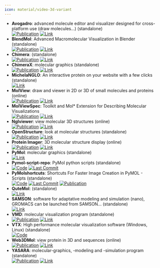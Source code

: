```yaml
---
icon: material/video-3d-variant
---
```


- **Avogadro**: advanced molecule editor and visualizer designed for cross-platform use (draw molecules...) (standalone)  
	[![Publication](https://img.shields.io/badge/Publication-Citations:6712-blue?style=for-the-badge&logo=bookstack)](https://doi.org/10.1186/1758-2946-4-17) [![Link](https://img.shields.io/badge/Link-online-brightgreen?style=for-the-badge&logo=cachet&logoColor=65FF8F)](https://avogadro.cc/) 
- **BlendMol**: Advanced Macromolecular Visualization in Blender (standalone)  
	[![Publication](https://img.shields.io/badge/Publication-Citations:30-blue?style=for-the-badge&logo=bookstack)](https://doi.org/10.1093/bioinformatics/bty968) [![Link](https://img.shields.io/badge/Link-online-brightgreen?style=for-the-badge&logo=cachet&logoColor=65FF8F)](http://durrantlab.com/blendmol/) 
- **Chimera**: (standalone)  
	[![Publication](https://img.shields.io/badge/Publication-Citations:37683-blue?style=for-the-badge&logo=bookstack)](https://doi.org/10.1002/jcc.20084) [![Link](https://img.shields.io/badge/Link-online-brightgreen?style=for-the-badge&logo=cachet&logoColor=65FF8F)](https://www.cgl.ucsf.edu/chimera/) 
- **ChimeraX**: molecular graphics (standalone)  
	[![Publication](https://img.shields.io/badge/Publication-Citations:3983-blue?style=for-the-badge&logo=bookstack)](https://doi.org/10.1002/pro.3235) [![Link](https://img.shields.io/badge/Link-online-brightgreen?style=for-the-badge&logo=cachet&logoColor=65FF8F)](https://www.cgl.ucsf.edu/chimerax/) 
- **MichelaNGLO**: An interactive protein on your website with a few clicks (standalone)  
	[![Link](https://img.shields.io/badge/Link-online-brightgreen?style=for-the-badge&logo=cachet&logoColor=65FF8F)](https://michelanglo.sgc.ox.ac.uk/) 
- **MolView**: draw and viewer in 2D or 3D of small molecules and proteins (online)  
	[![Publication](https://img.shields.io/badge/Publication-Citations:85-blue?style=for-the-badge&logo=bookstack)](https://doi.org/10.1016/0263-7855(94)00019-O) [![Link](https://img.shields.io/badge/Link-online-brightgreen?style=for-the-badge&logo=cachet&logoColor=65FF8F)](http://molview.org/) 
- **MolViewSpec**: Toolkit and Mol* Extension for Describing Molecular Visualizations  
	[![Publication](https://img.shields.io/badge/Publication-Citations:2-blue?style=for-the-badge&logo=bookstack)](https://doi.org/10.1002/cpz1.1099) [![Link](https://img.shields.io/badge/Link-online-brightgreen?style=for-the-badge&logo=cachet&logoColor=65FF8F)](https://molstar.org/mol-view-spec/) 
- **Nglviewer**: view molecular 3D structures (online)  
	[![Publication](https://img.shields.io/badge/Publication-Citations:0-blue?style=for-the-badge&logo=bookstack)](https://doi.org/10.1093/nar/gk) [![Link](https://img.shields.io/badge/Link-online-brightgreen?style=for-the-badge&logo=cachet&logoColor=65FF8F)](http://nglviewer.org/ngl/) 
- **OpenStructure**: look at molecular structures (standalone)  
	[![Publication](https://img.shields.io/badge/Publication-Citations:94-blue?style=for-the-badge&logo=bookstack)](https://doi.org/10.1107%2FS0907444913007051) [![Link](https://img.shields.io/badge/Link-online-brightgreen?style=for-the-badge&logo=cachet&logoColor=65FF8F)](http://www.openstructure.org/) 
- **Protein Imager**: 3D molecular structure display (online)  
	[![Publication](https://img.shields.io/badge/Publication-Citations:158-blue?style=for-the-badge&logo=bookstack)](https://doi.org/10.1093/bioinformatics/btaa009) [![Link](https://img.shields.io/badge/Link-online-brightgreen?style=for-the-badge&logo=cachet&logoColor=65FF8F)](https://3dproteinimaging.com/protein-imager/) 
- **PyMol**: molecular graphics (standalone)  
	[![Link](https://img.shields.io/badge/Link-online-brightgreen?style=for-the-badge&logo=cachet&logoColor=65FF8F)](https://www.pymol.org/) 
- **Pymol-script-repo**: PyMol python scripts (standalone)  
		[![Code](https://img.shields.io/github/stars/Pymol-Scripts/Pymol-script-repo?style=for-the-badge&logo=github)](https://github.com/Pymol-Scripts/Pymol-script-repo) [![Last Commit](https://img.shields.io/github/last-commit/Pymol-Scripts/Pymol-script-repo?style=for-the-badge&logo=github)](https://github.com/Pymol-Scripts/Pymol-script-repo) 
- **PyMolshortcuts**: Shortcuts For Faster Image Creation in PyMOL - Scripts (standalone)  
		[![Code](https://img.shields.io/github/stars/MooersLab/pymolshortcuts?style=for-the-badge&logo=github)](https://github.com/MooersLab/pymolshortcuts) [![Last Commit](https://img.shields.io/github/last-commit/MooersLab/pymolshortcuts?style=for-the-badge&logo=github)](https://github.com/MooersLab/pymolshortcuts) [![Publication](https://img.shields.io/badge/Publication-Citations:106-blue?style=for-the-badge&logo=bookstack)](https://doi.org/10.1002/pro.3781) 
- **QuteMol**: (standalone)  
	[![Link](https://img.shields.io/badge/Link-online-brightgreen?style=for-the-badge&logo=cachet&logoColor=65FF8F)](http://qutemol.sourceforge.net/) 
- **SAMSON**: software for adaptative modeling and simulation (nano), GROMACS can be launched from SAMSON... (standalone)  
	[![Link](https://img.shields.io/badge/Link-online-brightgreen?style=for-the-badge&logo=cachet&logoColor=65FF8F)](https://www.samson-connect.net/app/main?execution=e1s1) 
- **VMD**: molecular visualization program (standalone)  
	[![Publication](https://img.shields.io/badge/Publication-Citations:49440-blue?style=for-the-badge&logo=bookstack)](https://doi.org/10.1016/0263-7855(96)00018-5) [![Link](https://img.shields.io/badge/Link-online-brightgreen?style=for-the-badge&logo=cachet&logoColor=65FF8F)](http://www.ks.uiuc.edu/Research/vmd/) 
- **VTX**: High performance molecular visualization software (Windows, Linux) (standalone)  
	[![Code](https://img.shields.io/badge/Code-Repository-blue?style=for-the-badge)](https://gitlab.com/VTX_mol/VTX) 
- **Web3DMol**: view protein in 3D and sequences (online)  
	[![Publication](https://img.shields.io/badge/Publication-Citations:21-blue?style=for-the-badge&logo=bookstack)](https://doi.org/10.1093/nar/gkx383) [![Link](https://img.shields.io/badge/Link-offline-red?style=for-the-badge&logo=xamarin&logoColor=red)](http://web3dmol.net/) 
- **YASARA**: molecular-graphics, -modeling and -simulation program (standalone)  
	[![Publication](https://img.shields.io/badge/Publication-Citations:347-blue?style=for-the-badge&logo=bookstack)](https://doi.org/10.1007/978-1-4939-7366-8_4) [![Link](https://img.shields.io/badge/Link-online-brightgreen?style=for-the-badge&logo=cachet&logoColor=65FF8F)](http://www.yasara.org/) 
